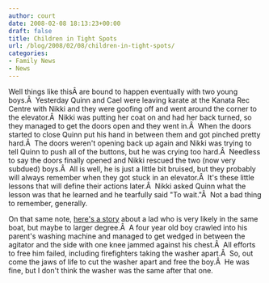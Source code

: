 ```yaml
---
author: court
date: 2008-02-08 18:13:23+00:00
draft: false
title: Children in Tight Spots
url: /blog/2008/02/08/children-in-tight-spots/
categories:
- Family News
- News
---
```


Well things like thisÂ are bound to happen eventually with two young boys.Â  Yesterday Quinn and Cael were leaving karate at the Kanata Rec Centre with Nikki and they were goofing off and went around the corner to the elevator.Â  Nikki was putting her coat on and had her back turned, so they managed to get the doors open and they went in.Â  When the doors started to close Quinn put his hand in between them and got pinched pretty hard.Â  The doors weren't opening back up again and Nikki was trying to tell Quinn to push all of the buttons, but he was crying too hard.Â  Needless to say the doors finally opened and Nikki rescued the two (now very subdued) boys.Â  All is well, he is just a little bit bruised, but they probably will always remember when they got stuck in an elevator.Â  It's these little lessons that will define their actions later.Â  Nikki asked Quinn what the lesson was that he learned and he tearfully said "To wait."Â  Not a bad thing to remember, generally.

On that same note, [here's a story](http://cnews.canoe.ca/CNEWS/WeirdNews/2008/02/05/4828541-ap.html) about a lad who is very likely in the same boat, but maybe to larger degree.Â  A four year old boy crawled into his parent's washing machine and managed to get wedged in between the agitator and the side with one knee jammed against his chest.Â  All efforts to free him failed, including firefighters taking the washer apart.Â  So, out come the jaws of life to cut the washer apart and free the boy.Â  He was fine, but I don't think the washer was the same after that one.
